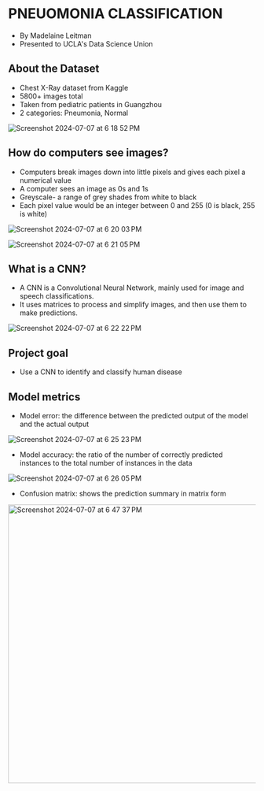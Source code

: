 # PNEUOMONIA CLASSIFICATION 
- By Madelaine Leitman
- Presented to UCLA's Data Science Union

## About the Dataset
- Chest X-Ray dataset from Kaggle
- 5800+ images total
- Taken from pediatric patients in Guangzhou
- 2 categories: Pneumonia, Normal


![Screenshot 2024-07-07 at 6 18 52 PM](https://github.com/MLeitman03/Chest-x-ray-Classification/assets/128559284/ea24827d-cbf3-4296-8197-09691e85a886)


## How do computers see images?
- Computers break images down into little pixels  and gives each pixel a numerical value
- A computer sees an  image as 0s and 1s
- Greyscale-  a range of grey shades from white to black
- Each pixel value would be an integer between 0 and 255 (0 is black, 255 is white)

![Screenshot 2024-07-07 at 6 20 03 PM](https://github.com/MLeitman03/Chest-x-ray-Classification/assets/128559284/00e360af-2ce4-4cb7-aedc-2c2a57aa98a3)

![Screenshot 2024-07-07 at 6 21 05 PM](https://github.com/MLeitman03/Chest-x-ray-Classification/assets/128559284/34efc079-0f6c-46cb-a814-f100815e5198)


## What is a CNN?
- A CNN is a Convolutional Neural Network, mainly used for image and speech classifications.
- It uses matrices to process and simplify images, and then use them to make predictions.

  
![Screenshot 2024-07-07 at 6 22 22 PM](https://github.com/MLeitman03/Chest-x-ray-Classification/assets/128559284/8a9db82d-3295-46d1-9bdd-2c22cb0e54bc)

## Project goal
- Use a CNN to identify and classify human disease

## Model metrics

- Model error: the difference between the predicted output of the model and the actual output
  
![Screenshot 2024-07-07 at 6 25 23 PM](https://github.com/MLeitman03/Chest-x-ray-Classification/assets/128559284/1344bf12-a126-4c39-b293-162dceafe017)

- Model accuracy: the ratio of the number of correctly predicted instances to the total number of instances in the data
  
![Screenshot 2024-07-07 at 6 26 05 PM](https://github.com/MLeitman03/Chest-x-ray-Classification/assets/128559284/e5d0467d-c756-4d13-96df-17fe963ff9b2)

- Confusion matrix: shows the prediction summary in matrix form

<img width="566" alt="Screenshot 2024-07-07 at 6 47 37 PM" src="https://github.com/MLeitman03/Chest-x-ray-Classification/assets/128559284/3fc9db97-9b5f-4db0-a5d1-a1eed8e39b2f">





